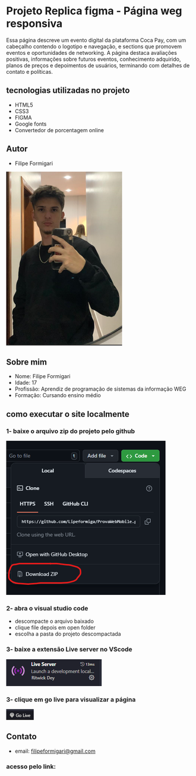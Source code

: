 # Projeto Replica figma - Página weg responsiva

Essa página descreve um evento digital da plataforma Coca Pay, com um cabeçalho contendo o logotipo e navegação, e sections que promovem eventos e oportunidades de networking. A página destaca avaliações positivas, informações sobre futuros eventos, conhecimento adquirido, planos de preços e depoimentos de usuários, terminando com detalhes de contato e políticas.

## tecnologias utilizadas no projeto

* HTML5
* CSS3
* FIGMA
* Google fonts
* Convertedor de porcentagem online

## Autor

* Filipe Formigari

![Autor](</images/Lipe.png>)


## Sobre mim

* Nome: Filipe Formigari
* Idade: 17
* Profissão: Aprendiz de programação de sistemas da informação WEG
* Formação: Cursando ensino médio

## como executar o site localmente

### 1- baixe o arquivo zip do projeto pelo github

![dowload](</images/dowloadzip.png>) 

### 2- abra o visual studio code

* descompacte o arquivo baixado 
* clique file depois em open folder
* escolha a pasta do projeto descompactada

### 3- baixe a extensão Live server no VScode

![live server](</images/liveserver.png>)

### 3- clique em go live para visualizar a página

![goLive](</images/golive.png>)

## Contato

* email: filipeformigari@gmail.com

### acesso pelo link:

